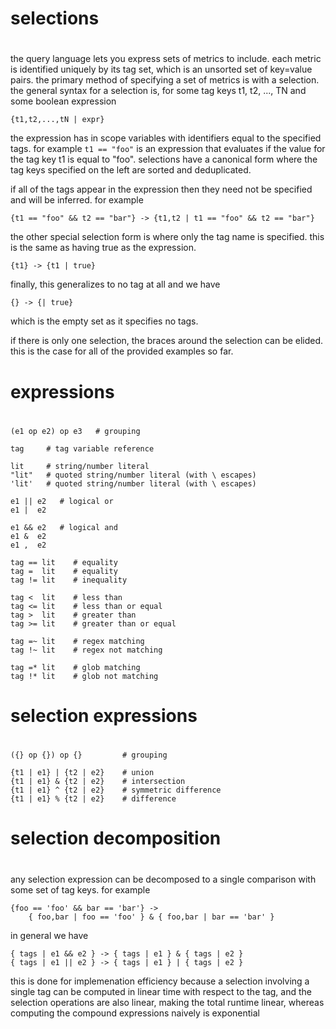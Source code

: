 #
# selections
#

the query language lets you express sets of metrics to include.
each metric is identified uniquely by its tag set, which is
an unsorted set of key=value pairs. the primary method of
specifying a set of metrics is with a selection. the general
syntax for a selection is, for some tag keys t1, t2, ..., TN
and some boolean expression

    {t1,t2,...,tN | expr}

the expression has in scope variables with identifiers equal
to the specified tags. for example `t1 == "foo"` is an expression
that evaluates if the value for the tag key t1 is equal to "foo".
selections have a canonical form where the tag keys specified on
the left are sorted and deduplicated.

if all of the tags appear in the expression then they need not
be specified and will be inferred. for example

    {t1 == "foo" && t2 == "bar"} -> {t1,t2 | t1 == "foo" && t2 == "bar"}

the other special selection form is where only the tag
name is specified. this is the same as having true as
the expression.

    {t1} -> {t1 | true}

finally, this generalizes to no tag at all and we have

    {} -> {| true}

which is the empty set as it specifies no tags.

if there is only one selection, the braces around the
selection can be elided. this is the case for all of the
provided examples so far.

#
# expressions
#

    (e1 op e2) op e3   # grouping

    tag     # tag variable reference

    lit     # string/number literal
    "lit"   # quoted string/number literal (with \ escapes)
    'lit'   # quoted string/number literal (with \ escapes)

    e1 || e2   # logical or
    e1 |  e2

    e1 && e2   # logical and
    e1 &  e2
    e1 ,  e2

    tag == lit    # equality
    tag =  lit    # equality
    tag != lit    # inequality

    tag <  lit    # less than
    tag <= lit    # less than or equal
    tag >  lit    # greater than
    tag >= lit    # greater than or equal

    tag =~ lit    # regex matching
    tag !~ lit    # regex not matching

    tag =* lit    # glob matching
    tag !* lit    # glob not matching

#
# selection expressions
#

    ({} op {}) op {}         # grouping

    {t1 | e1} | {t2 | e2}    # union
    {t1 | e1} & {t2 | e2}    # intersection
    {t1 | e1} ^ {t2 | e2}    # symmetric difference
    {t1 | e1} % {t2 | e2}    # difference

#
# selection decomposition
#

any selection expression can be decomposed to
a single comparison with some set of tag keys.
for example

    {foo == 'foo' && bar == 'bar'} ->
        { foo,bar | foo == 'foo' } & { foo,bar | bar == 'bar' }

in general we have

    { tags | e1 && e2 } -> { tags | e1 } & { tags | e2 }
    { tags | e1 || e2 } -> { tags | e1 } | { tags | e2 }

this is done for implemenation efficiency because
a selection involving a single tag can be computed
in linear time with respect to the tag, and the
selection operations are also linear, making the total
runtime linear, whereas computing the compound
expressions naively is exponential
